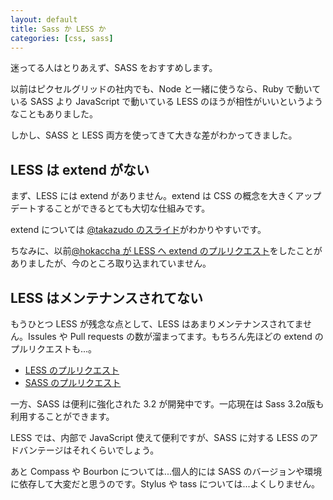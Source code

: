 ```yaml
---
layout: default
title: Sass か LESS か
categories: [css, sass]
---
```


迷ってる人はとりあえず、SASS をおすすめします。

以前はピクセルグリッドの社内でも、Node と一緒に使うなら、Ruby で動いている SASS より JavaScript で動いている LESS のほうが相性がいいというようなこともありました。

しかし、SASS と LESS 両方を使ってきて大きな差がわかってきました。

## LESS は extend がない

まず、LESS には extend がありません。extend は CSS の概念を大きくアップデートすることができるとても大切な仕組みです。

extend については [@takazudo のスライド](http://takazudo.github.com/presentation-oocss-sass/)がわかりやすいです。

ちなみに、以前[@hokaccha が LESS へ extend のプルリクエスト](https://github.com/cloudhead/less.js/pull/509)をしたことがありましたが、今のところ取り込まれていません。

## LESS はメンテナンスされてない

もうひとつ LESS が残念な点として、LESS はあまりメンテナンスされてません。Issules や Pull requests の数が溜まってます。もちろん先ほどの extend のプルリクエストも...。

* [LESS のプルリクエスト](https://github.com/cloudhead/less.js/pulls)
* [SASS のプルリクエスト](https://github.com/nex3/sass/pulls)

一方、SASS は便利に強化された 3.2 が開発中です。一応現在は Sass 3.2α版も利用することができます。

LESS では、内部で JavaScript 使えて便利ですが、SASS に対する LESS のアドバンテージはそれくらいでしょう。

あと Compass や Bourbon については...個人的には SASS のバージョンや環境に依存して大変だと思うのです。Stylus や tass については...よくしりません。